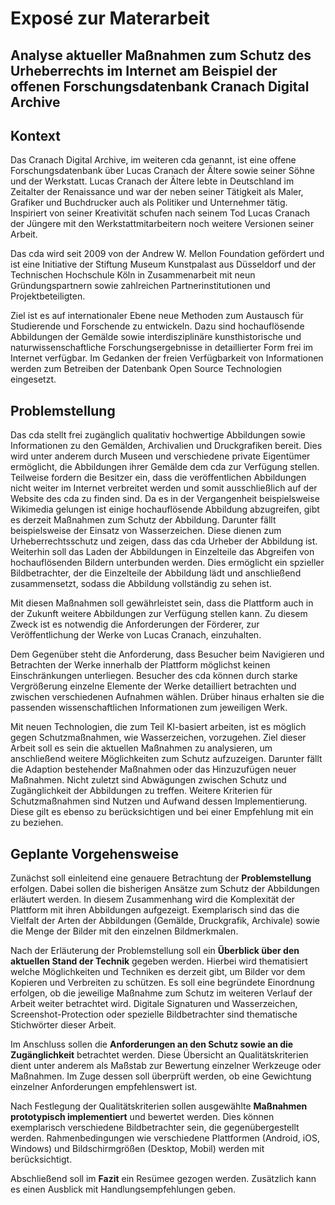 # Exposé zur Materarbeit

## Analyse aktueller Maßnahmen zum Schutz des Urheberrechts im Internet am Beispiel der offenen Forschungsdatenbank Cranach Digital Archive

## Kontext
Das Cranach Digital Archive, im weiteren cda genannt, ist eine offene Forschungsdatenbank über Lucas Cranach der Ältere sowie seiner Söhne und der Werkstatt.
Lucas Cranach der Ältere lebte in Deutschland im Zeitalter der Renaissance und war der neben seiner Tätigkeit als Maler, Grafiker und Buchdrucker auch als Politiker und Unternehmer tätig.
Inspiriert von seiner Kreativität schufen nach seinem Tod Lucas Cranach der Jüngere mit den Werkstattmitarbeitern noch weitere Versionen seiner Arbeit.

Das cda wird seit 2009 von der Andrew W. Mellon Foundation gefördert und ist eine Initiative der Stiftung Museum Kunstpalast aus Düsseldorf und der Technischen Hochschule Köln in Zusammenarbeit mit neun Gründungspartnern sowie zahlreichen Partnerinstitutionen und Projektbeteiligten.

Ziel ist es auf internationaler Ebene neue Methoden zum Austausch für Studierende und Forschende zu entwickeln.
Dazu sind hochauflösende Abbildungen der Gemälde sowie interdisziplinäre kunsthistorische und naturwissenschaftliche Forschungsergebnisse in detaillierter Form frei im Internet verfügbar.
Im Gedanken der freien Verfügbarkeit von Informationen werden zum Betreiben der Datenbank Open Source Technologien eingesetzt.

## Problemstellung
Das cda stellt frei zugänglich qualitativ hochwertige Abbildungen sowie Informationen zu den Gemälden, Archivalien und Druckgrafiken bereit.
Dies wird unter anderem durch Museen und verschiedene private Eigentümer ermöglicht, die Abbildungen ihrer Gemälde dem cda zur Verfügung stellen.
Teilweise fordern die Besitzer ein, dass die veröffentlichen Abbildungen nicht weiter im Internet verbreitet werden und somit ausschließlich auf der Website des cda zu finden sind.
Da es in der Vergangenheit beispielsweise Wikimedia gelungen ist einige hochauflösende Abbildung abzugreifen, gibt es derzeit Maßnahmen zum Schutz der Abbildung.
Darunter fällt beispielsweise der Einsatz von Wasserzeichen. Diese dienen zum Urheberrechtsschutz und zeigen, dass das cda Urheber der Abbildung ist.
Weiterhin soll das Laden der Abbildungen in Einzelteile das Abgreifen von hochauflösenden Bildern unterbunden werden.
Dies ermöglicht ein spzieller Bildbetrachter, der die Einzelteile der Abbildung lädt und anschließend zusammensetzt, sodass die Abbildung vollständig zu sehen ist.

Mit diesen Maßnahmen soll gewährleistet sein, dass die Plattform auch in der Zukunft weitere Abbildungen zur Verfügung stellen kann.
Zu diesem Zweck ist es notwendig die Anforderungen der Förderer, zur Veröffentlichung der Werke von Lucas Cranach, einzuhalten.

Dem Gegenüber steht die Anforderung, dass Besucher beim Navigieren und Betrachten der Werke innerhalb der Plattform möglichst keinen Einschränkungen unterliegen.
Besucher des cda können durch starke Vergrößerung einzelne Elemente der Werke detailliert betrachten und zwischen verschiedenen Aufnahmen wählen.
Drüber hinaus erhalten sie die passenden wissenschaftlichen Informationen zum jeweiligen Werk.

Mit neuen Technologien, die zum Teil KI-basiert arbeiten, ist es möglich gegen Schutzmaßnahmen, wie Wasserzeichen, vorzugehen.
Ziel dieser Arbeit soll es sein die aktuellen Maßnahmen zu analysieren, um anschließend weitere Möglichkeiten zum Schutz aufzuzeigen.
Darunter fällt die Adaption bestehender Maßnahmen oder das Hinzuzufügen neuer Maßnahmen. Nicht zuletzt sind Abwägungen zwischen Schutz und Zugänglichkeit der Abbildungen zu treffen.
Weitere Kriterien für Schutzmaßnahmen sind Nutzen und Aufwand dessen Implementierung. Diese gilt es ebenso zu berücksichtigen und bei einer Empfehlung mit ein zu beziehen.

## Geplante Vorgehensweise
Zunächst soll einleitend eine genauere Betrachtung der **Problemstellung** erfolgen. Dabei sollen die bisherigen Ansätze zum Schutz der Abbildungen erläutert werden.
In diesem Zusammenhang wird die Komplexität der Plattform mit ihren Abbildungen aufgezeigt.
Exemplarisch sind das die Vielfalt der Arten der Abbildungen (Gemälde, Druckgrafik, Archivale) sowie die Menge der Bilder mit den einzelnen Bildmerkmalen.


Nach der Erläuterung der Problemstellung soll ein **Überblick über den aktuellen Stand der Technik** gegeben werden.
Hierbei wird thematisiert welche Möglichkeiten und Techniken es derzeit gibt, um Bilder vor dem Kopieren und Verbreiten zu schützen.
Es soll eine begründete Einordnung erfolgen, ob die jeweilige Maßnahme zum Schutz im weiteren Verlauf der Arbeit weiter betrachtet wird.
Digitale Signaturen und Wasserzeichen, Screenshot-Protection oder spezielle Bildbetrachter sind thematische Stichwörter dieser Arbeit.


Im Anschluss sollen die **Anforderungen an den Schutz sowie an die Zugänglichkeit** betrachtet werden.
Diese Übersicht an Qualitätskriterien dient unter anderem als Maßstab zur Bewertung einzelner Werkzeuge oder Maßnahmen.
Im Zuge dessen soll überprüft werden, ob eine Gewichtung einzelner Anforderungen empfehlenswert ist.


Nach Festlegung der Qualitätskriterien sollen ausgewählte **Maßnahmen prototypisch implementiert** und bewertet werden.
Dies können exemplarisch verschiedene Bildbetrachter sein, die gegenübergestellt werden.
Rahmenbedingungen wie verschiedene Plattformen (Android, iOS, Windows) und Bildschirmgrößen (Desktop, Mobil) werden mit berücksichtigt.


Abschließend soll im **Fazit** ein Resümee gezogen werden.
Zusätzlich kann es einen Ausblick mit Handlungsempfehlungen geben.